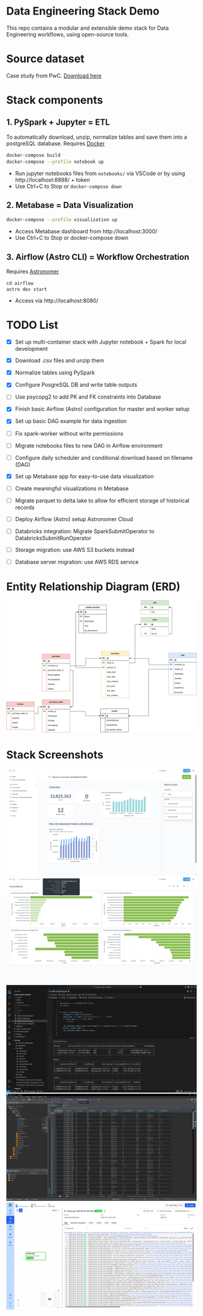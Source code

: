 # Data Engineering Stack Demo
This repo contains a modular and extensible demo stack for Data Engineering workflows, using open-source tools. 

# Source dataset
Case study from PwC. [Download here](https://www.pwc.com/us/en/careers/university-relations/data-and-analytics-case-studies-files.html)

# Stack components

## 1. PySpark + Jupyter = ETL
To automatically download, unzip, normalize tables and save them into a postgreSQL database.
Requires [Docker](https://www.docker.com/get-started/)
```bash
docker-compose build
docker-compose --profile notebook up 
```
- Run jupyter notebooks files from `notebooks/` via VSCode or by using http://localhost:8888/ + token
- Use Ctrl+C to Stop or `docker-compose down`
## 2. Metabase = Data Visualization
```bash
docker-compose --profile visualization up
```
- Access Metabase dashboard from http://localhost:3000/
- Use Ctrl+C to Stop or docker-compose down

## 3. Airflow (Astro CLI) = Workflow Orchestration
Requires [Astronomer](https://www.astronomer.io/docs/astro/cli/install-cli/?tab=windowswithwinget#install-the-astro-cli)
```
cd airflow
astro dev start
```
- Access via http://localhost:8080/
# TODO List
- [x] Set up multi-container stack with Jupyter notebook + Spark for local development
- [x] Download .csv files and unzip them 
- [x] Normalize tables using PySpark
- [x] Configure PosgreSQL DB and write table outputs
- [ ] Use psycopg2 to add PK and FK constraints into Database
- [x] Finish basic Airflow (Astro) configuration for master and worker setup
- [x] Set up basic DAG example for data ingestion
- [ ] Fix spark-worker without write permissions
- [ ] Migrate notebooks files to new DAG in Airflow environment
- [ ] Configure daily scheduler and conditional download based on filename (DAG)
- [x] Set up Metabase app for easy-to-use data visualization
- [ ] Create meaningful visualizations in Metabase 
- [ ] Migrate parquet to delta lake to allow for efficient storage of historical records
- [ ] Deploy Airflow (Astro) setup Astronomer Cloud
- [ ] Databricks integration: Migrate SparkSubmitOperator to DatabricksSubmitRunOperator
- [ ] Storage migration: use AWS S3 buckets instead
- [ ] Database server migration: use AWS RDS service


#  Entity Relationship Diagram (ERD)
[![ERD diagram](ERD.png)](https://viewer.diagrams.net/?tags=%7B%7D&lightbox=1&highlight=0000ff&edit=_blank&layers=1&nav=1&title=DER%20inventory_analysis&dark=auto#Uhttps%3A%2F%2Fdrive.google.com%2Fuc%3Fid%3D1_B1yiPsM6hpgth14rVbpCK10uO4eSjG3%26export%3Ddownload)
# Stack Screenshots
![Metabase auto-generated graphs](<screenshots/Screenshot (6).png>)
![Metabase dashboard](<screenshots/Screenshot (10).png>)
![Jupyter notebook with PySpark](<screenshots/Screenshot (12).png>)
![PostgreSQL DB in DBeaver](<screenshots/Screenshot (15).png>)
![Airflow DAG execution](<screenshots/Screenshot (16).png>)
